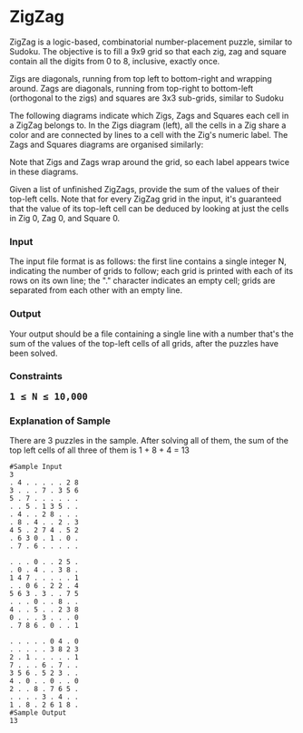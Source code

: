 <H1>ZigZag </H1>
<p> ZigZag is a logic-based, combinatorial number-placement puzzle, similar to Sudoku. The objective is to fill a 9x9 grid so that each zig, zag and square contain all the digits from 0 to 8, inclusive, exactly once. </P>
<P>Zigs are diagonals, running from top left to bottom-right and wrapping around. Zags are diagonals, running from top-right to bottom-left (orthogonal to the zigs) and squares are 3x3 sub-grids, similar to Sudoku</p>
<p>The following diagrams indicate which Zigs, Zags and Squares each cell in a ZigZag belongs to. In the Zigs diagram (left), all the cells in a Zig share a color and are connected by lines to a cell with the Zig's numeric label. The Zags and Squares diagrams are organised similarly:</p>
<p>Note that Zigs and Zags wrap around the grid, so each label appears twice in these diagrams.</P>
<p>Given a list of unfinished ZigZags, provide the sum of the values of their top-left cells. Note that for every ZigZag grid in the input, it's guaranteed that the value of its top-left cell can be deduced by looking at just the cells in Zig 0, Zag 0, and Square 0. </p>
<h3>Input</h3>
<p>The input file format is as follows: the first line contains a single integer N, indicating the number of grids to follow; each grid is printed with each of its rows on its own line; the "." character indicates an empty cell; grids are separated from each other with an empty line.</P>
<h3>Output</h3>
<p>Your output should be a file containing a single line with a number that's the sum of the values of the top-left cells of all grids, after the puzzles have been solved.</p>
<h3>Constraints</p>
<pre>1 ≤ N ≤ 10,000</pre>
<h3>Explanation of Sample</h3>
<p>There are 3 puzzles in the sample. After solving all of them, the sum of the top left cells of all three of them is 1 + 8 + 4 = 13 </p>

```
#Sample Input
3
. 4 . . . . . 2 8
3 . . . 7 . 3 5 6
5 . 7 . . . . . .
. . 5 . 1 3 5 . .
. 4 . . 2 8 . . .
. 8 . 4 . . 2 . 3
4 5 . 2 7 4 . 5 2
. 6 3 0 . 1 . 0 .
. 7 . 6 . . . . .

. . . 0 . . 2 5 .
. 0 . 4 . . 3 8 .
1 4 7 . . . . . 1
. . 0 6 . 2 2 . 4
5 6 3 . 3 . . 7 5
. . . 0 . . 8 . .
4 . . 5 . . 2 3 8
0 . . . 3 . . . 0
. 7 8 6 . 0 . . 1

. . . . . 0 4 . 0
. . . . . 3 8 2 3
2 . 1 . . . . . 1
7 . . . 6 . 7 . .
3 5 6 . 5 2 3 . .
4 . 0 . . 0 . . 0
2 . . 8 . 7 6 5 .
. . . . 3 . 4 . .
1 . 8 . 2 6 1 8 .
#Sample Output
13
```
